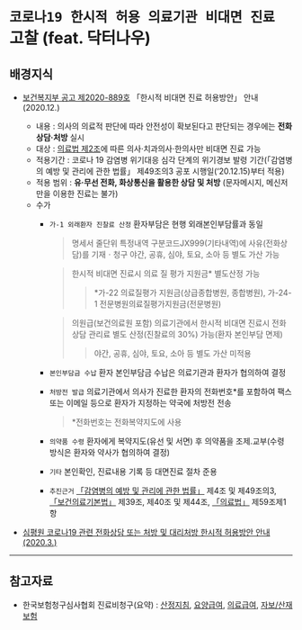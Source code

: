 # `코로나19 한시적 허용 의료기관 비대면 진료` 고찰 (feat. 닥터나우)

## 배경지식

  - [보건복지부 공고 제2020-889호](http://www.mohw.go.kr/react/al/sal0101vw.jsp?PAR_MENU_ID=04&MENU_ID=040101&page=1&CONT_SEQ=361697) 「한시적 비대면 진료 허용방안」 안내 (2020.12.)
    - 내용 : 의사의 의료적 판단에 따라 안전성이 확보된다고 판단되는 경우에는 **전화 상담·처방** 실시
    - 대상 : [의료법 제2조](https://www.law.go.kr/LSW/lsEfInfoP.do?lsiSeq=188411#)에 따른 의사‧치과의사‧한의사만 비대면 진료 가능
    - 적용기간 : 코로나 19 감염병 위기대응 심각 단계의 위기경보 발령 기간(「감염병의 예방 및 관리에 관한 법률」 제49조의3 공포 시행일(‘20.12.15)부터 적용)
    - 적용 범위 : **유·무선 전화, 화상통신을 활용한 상담 및 처방** (문자메시지, 메신저만을 이용한 진료는 불가)
    - 수가
      - `가-1 외래환자 진찰료 산정` 환자부담은 현행 외래본인부담률과 동일
        > 명세서 줄단위 특정내역 구분코드JX999(기타내역)에 사유(전화상담)를 기재ㆍ청구
        > 야간, 공휴, 심야, 토요, 소아 등 별도 가산 가능
        
        > 한시적 비대면 진료시 의료 질 평가 지원금* 별도산정 가능
        >> *가-22 의료질평가 지원금(상급종합병원, 종합병원), 가-24-1 전문병원의료질평가지원금(전문병원)

        > 의원급(보건의료원 포함) 의료기관에서 한시적 비대면 진료시 전화상담 관리료 별도 산정(진찰료의 30%) 가능(환자 본인부담 면제)
        >> 야간, 공휴, 심야, 토요, 소아 등 별도 가산 미적용

      - `본인부담금 수납` 환자 본인부담금 수납은 의료기관과 환자가 협의하여 결정
    
      - `처방전 발급` 의료기관에서 의사가 진료한 환자의 전화번호*를 포함하여 팩스 또는 이메일 등으로 환자가 지정하는 약국에 처방전 전송
        > *전화번호는 전화복약지도에 사용
    
      - `의약품 수령` 환자에게 복약지도(유선 및 서면) 후 의약품을 조제․교부(수령 방식은 환자와 약사가 협의하여 결정)
      
      - `기타` 본인확인, 진료내용 기록 등 대면진료 절차 준용
      
      - `추진근거` [「감염병의 예방 및 관리에 관한 법률」](https://www.law.go.kr/%EB%B2%95%EB%A0%B9/%EA%B0%90%EC%97%BC%EB%B3%91%EC%9D%98%EC%98%88%EB%B0%A9%EB%B0%8F%EA%B4%80%EB%A6%AC%EC%97%90%EA%B4%80%ED%95%9C%EB%B2%95%EB%A5%A0) 제4조 및 제49조의3, [「보건의료기본법」](https://www.law.go.kr/%EB%B2%95%EB%A0%B9/%EB%B3%B4%EA%B1%B4%EC%9D%98%EB%A3%8C%EA%B8%B0%EB%B3%B8%EB%B2%95) 제39조, 제40조 및 제44조, [「의료법」](https://www.law.go.kr/%EB%B2%95%EB%A0%B9/%EC%9D%98%EB%A3%8C%EB%B2%95) 제59조제1항

- [심평원 코로나19 관련 전화상담 또는 처방 및 대리처방 한시적 허용방안 안내 (2020.3.)](https://www.hira.or.kr/bbsDummy.do?pgmid=HIRAA020002000100&brdScnBltNo=4&brdBltNo=7807)


---------

## 참고자료

  - 한국보험청구심사협회 진료비청구(요약) : [산정지침](http://www.hicra.or.kr/sub_asp/04_data06.html), [요양급여](http://www.hicra.or.kr/sub_asp/04_data06_1.html), [의료급여](http://www.hicra.or.kr/sub_asp/04_data06_2.html), [자보/산재보험](http://www.hicra.or.kr/sub_asp/04_data06_3.html)
